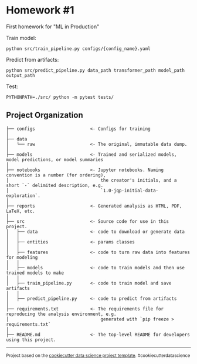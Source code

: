 Homework #1
==============================

First homework for "ML in Production"

Train model:
~~~
python src/train_pipeline.py configs/{config_name}.yaml 
~~~
Predict from artifacts:
~~~
python src/predict_pipeline.py data_path transformer_path model_path output_path
~~~

Test:
~~~
PYTHONPATH=./src/ python -m pytest tests/ 
~~~

Project Organization
------------

    ├── configs                     <- Configs for training
    │
    ├── data
    │   └── raw                     <- The original, immutable data dump.
    │
    ├── models                      <- Trained and serialized models, model predictions, or model summaries
    │
    ├── notebooks                   <- Jupyter notebooks. Naming convention is a number (for ordering),
    │                                   the creator's initials, and a short `-` delimited description, e.g.
    │                                   `1.0-jqp-initial-data-exploration`.
    │
    ├── reports                     <- Generated analysis as HTML, PDF, LaTeX, etc.
    │
    ├── src                         <- Source code for use in this project.
    │   ├── data                    <- code to download or generate data
    │   │
    │   ├── entities                <- params classes
    │   │
    │   ├── features                <- code to turn raw data into features for modeling
    │   │
    │   ├── models                  <- code to train models and then use trained models to make
    │   │
    │   ├── train_pipeline.py       <- code to train model and save artifacts
    │   │
    │   ├── predict_pipeline.py     <- code to predict from artifacts
    │
    ├── requirements.txt            <- The requirements file for reproducing the analysis environment, e.g.
    │                                   generated with `pip freeze > requirements.txt`
    │
    ├── README.md                   <- The top-level README for developers using this project.

--------

<p><small>Project based on the <a target="_blank" href="https://drivendata.github.io/cookiecutter-data-science/">cookiecutter data science project template</a>. #cookiecutterdatascience</small></p>
